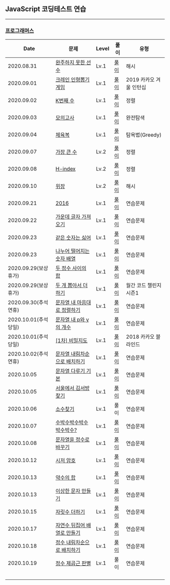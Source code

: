 ## JavaScript 코딩테스트 연습

---

### [프로그래머스](https://programmers.co.kr/learn/challenges)

| Date                 | 문제                                                         | Level | 풀이                                                         | 유형                    |
| -------------------- | ------------------------------------------------------------ | ----- | ------------------------------------------------------------ | ----------------------- |
| 2020.08.31           | [완주하지 못한 선수](https://programmers.co.kr/learn/courses/30/lessons/42576) | Lv.1  | [풀이](https://github.com/ssorrychoi/codingTest/blob/master/SourceCode/%EC%99%84%EC%A3%BC%ED%95%98%EC%A7%80%EB%AA%BB%ED%95%9C%EC%84%A0%EC%88%98Lv1.js) | 해시                    |
| 2020.09.01           | [크레인 인형뽑기 게임](https://programmers.co.kr/learn/courses/30/lessons/64061) | Lv.1  | [풀이](https://github.com/ssorrychoi/codingTest/blob/master/SourceCode/%ED%81%AC%EB%A0%88%EC%9D%B8_%EC%9D%B8%ED%98%95%EB%BD%91%EA%B8%B0Lv1.js) | 2019 카카오 겨울 인턴십 |
| 2020.09.02           | [K번째 수](https://programmers.co.kr/learn/courses/30/lessons/42748) | Lv.1  | [풀이](https://github.com/ssorrychoi/codingTest/blob/master/SourceCode/k%EB%B2%88%EC%A7%B8%EC%88%98Lv1.js) | 정렬                    |
| 2020.09.03           | [모의고사](https://programmers.co.kr/learn/courses/30/lessons/42840) | Lv.1  | [풀이](https://github.com/ssorrychoi/codingTest/blob/master/SourceCode/%EB%AA%A8%EC%9D%98%EA%B3%A0%EC%82%ACLv1.js) | 완전탐색                |
| 2020.09.04           | [체육복](https://programmers.co.kr/learn/courses/30/lessons/42862) | Lv.1  | [풀이](https://github.com/ssorrychoi/codingTest/blob/master/SourceCode/%EC%B2%B4%EC%9C%A1%EB%B3%B5Lv1.js) | 탐욕법(Greedy)          |
| 2020.09.07           | [가장 큰 수](https://programmers.co.kr/learn/courses/30/lessons/42746) | Lv.2  | [풀이](https://github.com/ssorrychoi/codingTest/blob/master/SourceCode/%EA%B0%80%EC%9E%A5%ED%81%B0%EC%88%98Lv2.js) | 정렬                    |
| 2020.09.08           | [H-index](https://programmers.co.kr/learn/courses/30/lessons/42747) | Lv.2  | [풀이](https://github.com/ssorrychoi/codingTest/blob/master/SourceCode/H-index_Lv2.js) | 정렬                    |
| 2020.09.10           | [위장](https://programmers.co.kr/learn/courses/30/lessons/42578) | Lv.2  | [풀이](https://github.com/ssorrychoi/codingTest/blob/master/SourceCode/%EC%9C%84%EC%9E%A5Lv2.js) | 해시                    |
| 2020.09.21           | [2016](https://programmers.co.kr/learn/courses/30/lessons/12901) | Lv.1  | [풀이](https://github.com/ssorrychoi/codingTest/blob/master/SourceCode/2016Lv1.js) | 연습문제                |
| 2020.09.22           | [가운데 글자 가져오기](https://programmers.co.kr/learn/courses/30/lessons/12903) | Lv.1  | [풀이](https://github.com/ssorrychoi/codingTest/blob/master/SourceCode/%EA%B0%80%EC%9A%B4%EB%8D%B0_%EA%B8%80%EC%9E%90_%EA%B0%80%EC%A0%B8%EC%98%A4%EA%B8%B0Lv1.js) | 연습문제                |
| 2020.09.23           | [같은 숫자는 싫어](https://programmers.co.kr/learn/courses/30/lessons/12906) | Lv.1  | [풀이](https://github.com/ssorrychoi/codingTest/blob/master/SourceCode/%EA%B0%99%EC%9D%80_%EC%88%AB%EC%9E%90%EB%8A%94_%EC%8B%AB%EC%96%B4Lv1.js) | 연습문제                |
| 2020.09.23           | [나누어 떨어지는 숫자 배열](https://programmers.co.kr/learn/courses/30/lessons/12910) | Lv.1  | [풀이](https://github.com/ssorrychoi/codingTest/blob/master/SourceCode/%EB%82%98%EB%88%84%EC%96%B4_%EB%96%A8%EC%96%B4%EC%A7%80%EB%8A%94_%EC%88%AB%EC%9E%90_%EB%B0%B0%EC%97%B4Lv1.js) | 연습문제                |
| 2020.09.29(보상휴가) | [두 정수 사이의 합](https://programmers.co.kr/learn/courses/30/lessons/12912) | Lv.1  | [풀이](https://github.com/ssorrychoi/codingTest/blob/master/SourceCode/%EB%91%90_%EC%A0%95%EC%88%98_%EC%82%AC%EC%9D%B4%EC%9D%98_%ED%95%A9.js) | 연습문제                |
| 2020.09.29(보상휴가) | [두 개 뽑아서 더하기](https://programmers.co.kr/learn/courses/30/lessons/68644) | Lv.1  | [풀이](https://github.com/ssorrychoi/codingTest/blob/master/SourceCode/%EB%91%90_%EA%B0%9C_%EB%BD%91%EC%95%84%EC%84%9C_%EB%8D%94%ED%95%98%EA%B8%B0.js) | 월간 코드 챌린지 시즌1  |
| 2020.09.30(추석연휴) | [문자열 내 마음대로 정렬하기](https://programmers.co.kr/learn/courses/30/lessons/12915) | Lv.1  | [풀이](https://github.com/ssorrychoi/codingTest/blob/master/SourceCode/%EB%AC%B8%EC%9E%90%EC%97%B4_%EB%82%B4_%EB%A7%88%EC%9D%8C%EB%8C%80%EB%A1%9C_%EC%A0%95%EB%A0%AC%ED%95%98%EA%B8%B0.js) | 연습문제                |
| 2020.10.01(추석당일) | [문자열 내 p와 y의 개수](https://programmers.co.kr/learn/courses/30/lessons/12916#) | Lv.1  | [풀이](https://github.com/ssorrychoi/codingTest/blob/master/SourceCode/%EB%AC%B8%EC%9E%90%EC%97%B4_%EB%82%B4_p%EC%99%80_y%EC%9D%98%20%EA%B0%9C%EC%88%98.js) | 연습문제                |
| 2020.10.01(추석당일) | [[1차] 비밀지도](https://programmers.co.kr/learn/courses/30/lessons/17681) | Lv.1  | [풀이](https://github.com/ssorrychoi/codingTest/blob/master/SourceCode/%EB%B9%84%EB%B0%80%EC%A7%80%EB%8F%84.js) | 2018 카카오 블라인드    |
| 2020.10.02(추석연휴) | [문자열 내림차순으로 배치하기](https://programmers.co.kr/learn/courses/30/lessons/12917) | Lv.1  | [풀이](https://github.com/ssorrychoi/codingTest/blob/master/SourceCode/%EB%AC%B8%EC%9E%90%EC%97%B4_%EB%82%B4%EB%A6%BC%EC%B0%A8%EC%88%9C%EC%9C%BC%EB%A1%9C_%EB%B0%B0%EC%B9%98%ED%95%98%EA%B8%B0.js) | 연습문제                |
| 2020.10.05           | [문자열 다루기 기본](https://programmers.co.kr/learn/courses/30/lessons/12918) | Lv.1  | [풀이](https://github.com/ssorrychoi/codingTest/blob/master/SourceCode/%EB%AC%B8%EC%9E%90%EC%97%B4_%EB%8B%A4%EB%A3%A8%EA%B8%B0_%EA%B8%B0%EB%B3%B8.js) | 연습문제                |
| 2020.10.05           | [서울에서 김서방 찾기](https://programmers.co.kr/learn/courses/30/lessons/12919) | Lv.1  | [풀이](https://github.com/ssorrychoi/codingTest/blob/master/SourceCode/%EC%84%9C%EC%9A%B8%EC%97%90%EC%84%9C_%EA%B9%80%EC%84%9C%EB%B0%A9_%EC%B0%BE%EA%B8%B0.js) | 연습문제                |
| 2020.10.06           | [소수찾기](https://programmers.co.kr/learn/courses/30/lessons/12921) | Lv.1  | 풀이                                                         | 연습문제                |
| 2020.10.07           | [수박수박수박수박수박수?](https://programmers.co.kr/learn/courses/30/lessons/12922) | Lv.1  | [풀이](https://github.com/ssorrychoi/codingTest/blob/master/SourceCode/%EC%88%98%EB%B0%95%EC%88%98%EB%B0%95%EC%88%98%EB%B0%95%EC%88%98%EB%B0%95%EC%88%98%EB%B0%95%EC%88%98.js) | 연습문제                |
| 2020.10.08           | [문자열을 정수로 바꾸기](https://programmers.co.kr/learn/courses/30/lessons/12925) | Lv.1  | [풀이](https://github.com/ssorrychoi/codingTest/blob/master/SourceCode/%EB%AC%B8%EC%9E%90%EC%97%B4%EC%9D%84_%EC%A0%95%EC%88%98%EB%A1%9C%EB%B0%94%EA%BE%B8%EA%B8%B0.js) | 연습문제                |
| 2020.10.12           | [시저 암호](https://programmers.co.kr/learn/courses/30/lessons/12926#) | Lv.1  | [풀이](https://github.com/ssorrychoi/codingTest/blob/master/SourceCode/%EC%8B%9C%EC%A0%80_%EC%95%94%ED%98%B8.js) | 연습문제                |
| 2020.10.13           | [약수의 합](https://programmers.co.kr/learn/courses/30/lessons/12928) | Lv.1  | [풀이](https://github.com/ssorrychoi/codingTest/blob/master/SourceCode/%EC%95%BD%EC%88%98%EC%9D%98_%ED%95%A9.js) | 연습문제                |
| 2020.10.13           | [이상한 문자 만들기](https://programmers.co.kr/learn/courses/30/lessons/12930) | Lv.1  | [풀이](https://github.com/ssorrychoi/codingTest/blob/master/SourceCode/%EC%9D%B4%EC%83%81%ED%95%9C_%EB%AC%B8%EC%9E%90_%EB%A7%8C%EB%93%A4%EA%B8%B0.js) | 연습문제                |
| 2020.10.15           | [자릿수 더하기](https://programmers.co.kr/learn/courses/30/lessons/12931) | Lv.1  | [풀이](https://github.com/ssorrychoi/codingTest/blob/master/SourceCode/%EC%9E%90%EB%A6%BF%EC%88%98_%EB%8D%94%ED%95%98%EA%B8%B0.js) | 연습문제                |
| 2020.10.17           | [자연수 뒤집어 배열로 만들기](https://programmers.co.kr/learn/courses/30/lessons/12932) | Lv.1  | [풀이](https://github.com/ssorrychoi/codingTest/blob/master/SourceCode/%EC%9E%90%EC%97%B0%EC%88%98_%EB%92%A4%EC%A7%91%EC%96%B4_%EB%B0%B0%EC%97%B4%EB%A1%9C_%EB%A7%8C%EB%93%A4%EA%B8%B0.js) | 연습문제                |
| 2020.10.18           | [정수 내림차순으로 배치하기](https://programmers.co.kr/learn/courses/30/lessons/12933) | Lv.1  | [풀이](https://github.com/ssorrychoi/codingTest/blob/master/SourceCode/%EC%A0%95%EC%88%98_%EB%82%B4%EB%A6%BC%EC%B0%A8%EC%88%9C%EC%9C%BC%EB%A1%9C_%EB%B0%B0%EC%B9%98%ED%95%98%EA%B8%B0.js) | 연습문제                |
| 2020.10.19           | [정수 제곱근 판별](https://programmers.co.kr/learn/courses/30/lessons/12934) | Lv.1  | 풀이                                                         | 연습문제                |
|                      |                                                              |       |                                                              |                         |
|                      |                                                              |       |                                                              |                         |
|                      |                                                              |       |                                                              |                         |
|                      |                                                              |       |                                                              |                         |

